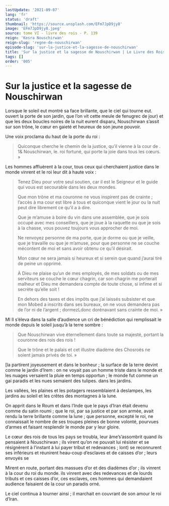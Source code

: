 ```yaml
---
lastUpdate: '2021-09-07'
lang: 'fr'
status: 'draft'
thumbnail: 'https://source.unsplash.com/EFm7JpD9jy8'
image: 'EFm7JpD9jy8.jpeg'
source: tome VI - livre des rois - P. 139
reign: 'Kesra Nouschirwan'
reign-slug: 'regne-de-nouschirwan'
episode-slug: 'sur-la-justice-et-la-sagesse-de-nouschirwan'
title: 'Sur la justice et la sagesse de Nouschirwan | Le Livre des Rois | Shâhnâmeh'
tags: []
order: '005'
---
```


<!-- LTeX: language=fr -->

# Sur la justice et la sagesse de Nouschirwan

Lorsque le soleil eut montré sa face brillante, que le ciel qui tourne eut. ouvert la porte de son jardin, que l’on vit cette meule de fenugrec de jour) et que les deux boucles noires de la nuit eurent disparu, Nouschirwan s’assit sur son trône, le cœur en gaieté et heureux de son jeune pouvoir.

Une voix proclama du haut de la porte du roi :

> Quiconque cherche le chemin de la justice, qu’il vienne à la cour de .
1&
Nouschirwan, le. roi fortuné, qui porte la joie dans tous les cœurs. »

Les hommes affluèrent à la cour, tous ceux qui cherchaient justice dans le monde vinrent et le roi leur dit à haute voix :

> Tenez Dieu pour votre seul soutien, car il est le Seigneur et le guide qui vous est secourable dans les deux mondes.
>
> Que mon trône et ma couronne ne vous inspirent pas de crainte ; l’accès à ma cour est libre à tous et quiconque vient le jour ou la nuit peut dire librement ce qu’il a à dire.
>
> Que je m’amuse à boire du vin dans une assemblée, que je sois occupé avec mes conseillers, que je joue à la raquette ou que je sois à la chasse, vous pouvez toujours vous approcher de moi.
>
> Ne renvoyez personne de ma porte, que je dorme ou que je veille, que je travaille ou que je m’amuse, pour que personne ne se couche mécontent de moi et sans avoir obtenu ce qu’il désirait.
>
> Mon cœur ne sera jamais si heureux et si serein que quand j’aurai tiré de peine un opprimé.
>
> À Dieu ne plaise qu’un de mes employés, de mes soldats ou de mes serviteurs se couche le cœur chagrin, car son chagrin me porterait malheur et Dieu me demandera compte de toute chose, si infime et si secrète qu’elle soit !
>
> En dehors des taxes et des impôts que j’ai laissés subsister et que mon Mobed a inscrits dans ses bureaux, on ne vous demandera pas de l’or ni de l’argent ; dormezLdonc dorénavant sans crainte de moi. »

Ml Il s’éleva dans la salle d’audience un cri de bénédiction qui remplissait le monde depuis le soleil jusqu’à la terre sombre :

> Que Nouschirwan vive éternellement dans toute sa majesté, portant la couronne des rois des rois !
>
> Que le trône et le palais et cet illustre diadème des Chosroës ne soient jamais privés de toi. »

[la partirent joyeusement et dans le bonheur ; la surface de la terre devint comme le jardin d’lrem : on ne voyait pas un homme triste dans le monde et les nuages versaient la pluie en temps opportun ; le monde fut comme un gai paradis et les nues semaient des tulipes. dans les jardins.

Les vallées, les plaines et les potagers ressemblaient à deslampes, les jardins au soleil et les crêtes des montagnes à la lune.

On apprit dans le Roum et dans l’Inde que le pays d’Iran était devenu comme du satin roumi ; que le roi, par sa justice et par son armée, avait rendu la terre brillante comme la lune ; que personne, excepté le roi, ne connaissait le nombre de ses troupes pleines de bonne volonté, pourvues d’armes et faisant resplendir le monde par y leur gloire.

Le cœur des rois de tous les pays se troubla, leur âme’s’assombrit quand ils pensaient à Nouschirwan ; ils virent qu’on ne pouvait lui résister et se résignèrent à l’instant à lui payer tribut et redevances ; lont) se reconnurent ses inférieurs et réunirent heau-coup d’esclaves et de caisses d’or ; leurs envoyés se

Mirent en route, portant des massues d’or et des diadèmes d’or ; ils vinrent à la cour du roi du monde. ils vinrent avec des redevances et de lourds tributs et ces caisses d’or, ces esclaves, ces hommes qui demandaient audience faisaient de la cour un paradis orné.

Le ciel continua à tourner ainsi ; il marchait en couvrant de son amour le roi d’Iran.
